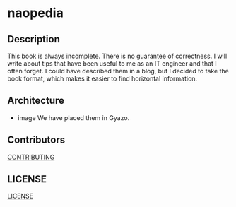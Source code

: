 # naopedia

## Description

This book is always incomplete. There is no guarantee of correctness. I will write about tips that have been useful to me as an IT engineer and that I often forget. I could have described them in a blog, but I decided to take the book format, which makes it easier to find horizontal information.

## Architecture

- image
We have placed them in Gyazo.

## Contributors

[CONTRIBUTING](./CONTRIBUTING.md)

## LICENSE

[LICENSE](./LICENSE)
